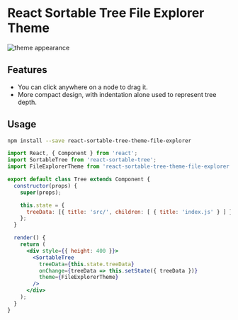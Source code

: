 # React Sortable Tree File Explorer Theme 
![theme appearance](https://user-images.githubusercontent.com/4413963/32144463-a7de23e0-bcfc-11e7-8054-1a83d561261e.png)
## Features
* You can click anywhere on a node to drag it.
* More compact design, with indentation alone used to represent tree depth.

## Usage

```sh
npm install --save react-sortable-tree-theme-file-explorer
```

```jsx
import React, { Component } from 'react';
import SortableTree from 'react-sortable-tree';
import FileExplorerTheme from 'react-sortable-tree-theme-file-explorer';

export default class Tree extends Component {
  constructor(props) {
    super(props);

    this.state = {
      treeData: [{ title: 'src/', children: [ { title: 'index.js' } ] }],
    };
  }

  render() {
    return (
      <div style={{ height: 400 }}>
        <SortableTree
          treeData={this.state.treeData}
          onChange={treeData => this.setState({ treeData })}
          theme={FileExplorerTheme}
        />
      </div>
    );
  }
}
```
